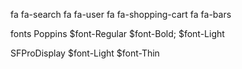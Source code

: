 fa fa-search
fa fa-user
fa fa-shopping-cart
fa fa-bars

fonts
  Poppins
$font-Regular
$font-Bold;
$font-Light

  SFProDisplay
$font-Light
$font-Thin
